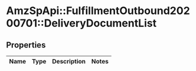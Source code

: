 # AmzSpApi::FulfillmentOutbound20200701::DeliveryDocumentList

## Properties
Name | Type | Description | Notes
------------ | ------------- | ------------- | -------------

